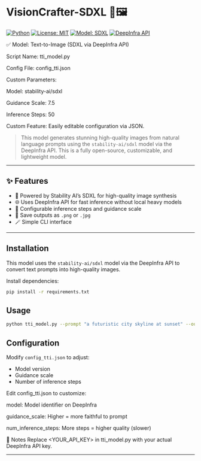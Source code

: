 # VisionCrafter-SDXL 🚀🖼️

[![Python](https://img.shields.io/badge/python-3.8+-blue.svg)](https://www.python.org/downloads/)
[![License: MIT](https://img.shields.io/badge/License-MIT-yellow.svg)](LICENSE)
[![Model: SDXL](https://img.shields.io/badge/Model-SDXL-purple.svg)](https://deepinfra.com)
[![DeepInfra API](https://img.shields.io/badge/API-DeepInfra-blue)](https://deepinfra.com)


✅ Model: Text-to-Image (SDXL via DeepInfra API)

Script Name: tti_model.py

Config File: config_tti.json

Custom Parameters:

Model: stability-ai/sdxl

Guidance Scale: 7.5

Inference Steps: 50

Custom Feature: Easily editable configuration via JSON.



>This model generates stunning high-quality images from natural language prompts using the `stability-ai/sdxl` model via the DeepInfra API.
  This is a fully open-source, customizable, and lightweight model.

---

## ✨ Features

- 🧠 Powered by Stability AI’s SDXL for high-quality image synthesis
- 🌐 Uses DeepInfra API for fast inference without local heavy models
- 🧰 Configurable inference steps and guidance scale
- 💾 Save outputs as `.png` or `.jpg`
- 🪄 Simple CLI interface

---

## Installation

This model uses the `stability-ai/sdxl` model via the DeepInfra API to convert text prompts into high-quality images.

Install dependencies:

```bash
pip install -r requirements.txt
```

## Usage
```bash
python tti_model.py --prompt "a futuristic city skyline at sunset" --output output.png
```

## Configuration
Modify `config_tti.json` to adjust:
- Model version
- Guidance scale
- Number of inference steps


Edit config_tti.json to customize:

model: Model identifier on DeepInfra

guidance_scale: Higher = more faithful to prompt

num_inference_steps: More steps = higher quality (slower)

🔑 Notes
Replace <YOUR_API_KEY> in tti_model.py with your actual DeepInfra API key.


---
